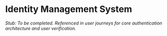 # Identity Management System

_Stub: To be completed. Referenced in user journeys for core authentication architecture and user verification._
